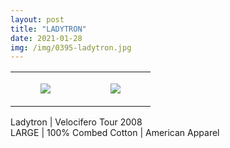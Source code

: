 ```yaml
---
layout: post
title: "LADYTRON"
date: 2021-01-28
img: /img/0395-ladytron.jpg
---
```




<table style="width:100%;"><tr><td style="vertical-align:top;">
      <figure class="tmblr-full" data-orig-height="2048" data-orig-width="1365" data-orig-src="https://concertshirts.netlify.app/shirts/0395/0395-01.jpg"><img src="https://64.media.tumblr.com/8b0ace3f478b776e6a3c9942ef779a64/c546b9fe4f6d7a01-3c/s540x810/e5d4326b57a1a0879620b9f5cfb0e00d55f305d2.jpg" data-orig-height="2048" data-orig-width="1365" data-orig-src="https://concertshirts.netlify.app/shirts/0395/0395-01.jpg"/></figure></td>
    <td style="vertical-align:top;">
      <figure class="tmblr-full" data-orig-height="2048" data-orig-width="1365" data-orig-src="https://concertshirts.netlify.app/shirts/0395/0395-02.jpg"><img src="https://64.media.tumblr.com/766cdb2430b1edadde6f086aa841e2d8/c546b9fe4f6d7a01-bf/s540x810/42e38f0f349451b7448e52aa69ebd218f8c6bfc3.jpg" data-orig-height="2048" data-orig-width="1365" data-orig-src="https://concertshirts.netlify.app/shirts/0395/0395-02.jpg"/></figure></td>
  </tr></table><p>
  Ladytron | Velocifero Tour 2008<br/>LARGE | 100% Combed Cotton | American Apparel
</p>
